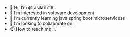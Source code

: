 - 👋 Hi, I’m @rasikh1718
- 👀 I’m interested in software development 
- 🌱 I’m currently learning java spring boot microservicess 
- 💞️ I’m looking to collaborate on 
- 📫 How to reach me ...

<!---
rasikh1718/rasikh1718 is a ✨ special ✨ repository because its `README.md` (this file) appears on your GitHub profile.
You can click the Preview link to take a look at your changes.
--->
